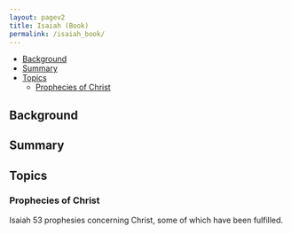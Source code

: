 ```yaml
---
layout: pagev2
title: Isaiah (Book)
permalink: /isaiah_book/
---
```

- [Background](#background)
- [Summary](#summary)
- [Topics](#topics)
  - [Prophecies of Christ](#prophecies-of-christ)

## Background

## Summary

## Topics

### Prophecies of Christ

Isaiah 53 prophesies concerning Christ, some of which have been fulfilled. 